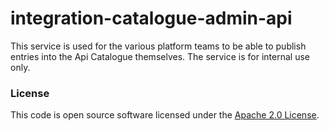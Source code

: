 
# integration-catalogue-admin-api

This service is used for the various platform teams to be able to publish entries into the Api Catalogue themselves. 
The service is for internal use only.

### License

This code is open source software licensed under the [Apache 2.0 License]("http://www.apache.org/licenses/LICENSE-2.0.html").
